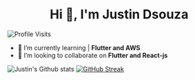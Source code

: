 <!-- ### Hi there 👋 It's Justin here, a little bit about myself down here 👇 -->
<!--
**07Apollo07/07Apollo07** is a ✨ _special_ ✨ repository because its `README.md` (this file) appears on your GitHub profile.
Here are some ideas to get you started:
-->
<h1 align="center">Hi 👋, I'm Justin Dsouza</h1>


![Profile Visits](https://komarev.com/ghpvc/?username=07Apollo07)

<!-- - 🔭 I’m currently working on | **Game Development(Unity-C#), Animation(Blender)** -->
- 🌱 I’m currently learning | **Flutter and AWS**
- 👯 I’m looking to collaborate on **Flutter and React-js**
<!-- - 🤔 I’m looking for help with | **ML** -->
<!-- - ⚡ Fun fact: 🎧🎹 There is a pattern 🎵 in  Everything and Everyone 🎶 and music helps you to pick out Patterns 🎹🎧 -->
<!--
- 👯 I’m looking to collaborate on | **Blender Projects**
- 💬 Ask me about | **
- 📫 How to reach me:
- 😄 Pronouns:
-->



![Justin's Github stats](https://github-readme-stats.vercel.app/api?username=07Apollo07&count_private=true&show_icons=true&theme=algolia)
[![GitHub Streak](http://github-readme-streak-stats.herokuapp.com?user=07Apollo07&theme=dark&date_format=M%20j%5B%2C%20Y%5D&background=050f2c)](https://git.io/streak-stats)
<!-- 
[![Top Langs](https://github-readme-stats.vercel.app/api/top-langs/?username=07Apollo07&layout=compact&show_icons=true&theme=algolia)](https://github.com/07Apollo07/github-readme-stats) -->



